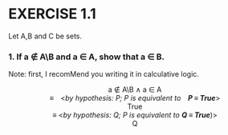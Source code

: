 # EXERCISE 1.1
Let A,B and C be sets.
###  1.  If a ∉ A\B and a ∈ A, show that a ∈ B.
Note: first, I recomMend you writing it in calculative logic.
<div align="center">

a ∉ A\B ∧ a ∈ A<br>
≡ <*by hypothesis: P; P is equivalent to **P ≡ True***> <br>
True<br>
≡ <*by hypothesis: Q; P is equivalent to **Q ≡ True***)> <br>
Q

</div>
